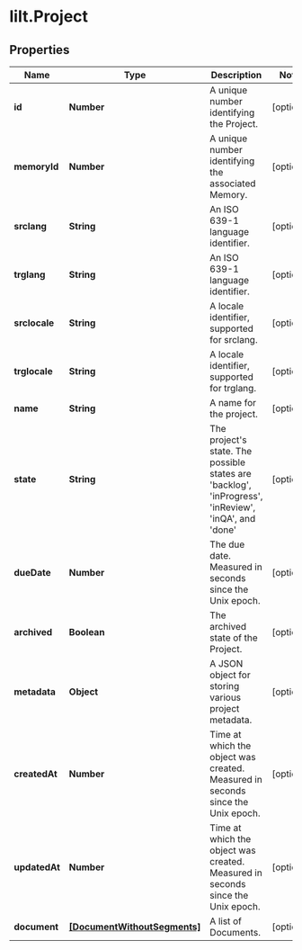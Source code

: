# lilt.Project

## Properties
Name | Type | Description | Notes
------------ | ------------- | ------------- | -------------
**id** | **Number** | A unique number identifying the Project. | [optional] 
**memoryId** | **Number** | A unique number identifying the associated Memory. | [optional] 
**srclang** | **String** | An ISO 639-1 language identifier. | [optional] 
**trglang** | **String** | An ISO 639-1 language identifier. | [optional] 
**srclocale** | **String** | A locale identifier, supported for srclang. | [optional] 
**trglocale** | **String** | A locale identifier, supported for trglang. | [optional] 
**name** | **String** | A name for the project. | [optional] 
**state** | **String** | The project&#x27;s state. The possible states are &#x27;backlog&#x27;, &#x27;inProgress&#x27;, &#x27;inReview&#x27;, &#x27;inQA&#x27;, and &#x27;done&#x27; | [optional] 
**dueDate** | **Number** | The due date. Measured in seconds since the Unix epoch. | [optional] 
**archived** | **Boolean** | The archived state of the Project. | [optional] 
**metadata** | **Object** | A JSON object for storing various project metadata. | [optional] 
**createdAt** | **Number** | Time at which the object was created. Measured in seconds since the Unix epoch. | [optional] 
**updatedAt** | **Number** | Time at which the object was created. Measured in seconds since the Unix epoch. | [optional] 
**document** | [**[DocumentWithoutSegments]**](DocumentWithoutSegments.md) | A list of Documents. | [optional] 
